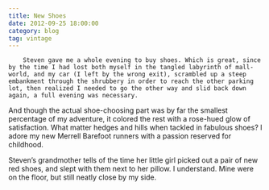 ```yaml
---
title: New Shoes
date: 2012-09-25 18:00:00
category: blog
tag: vintage
---
```

        Steven gave me a whole evening to buy shoes. Which is great, since by the time I had lost both myself in the tangled labyrinth of mall-world, and my car (I left by the wrong exit), scrambled up a steep embankment through the shrubbery in order to reach the other parking lot, then realized I needed to go the other way and slid back down again, a full evening was necessary.

And though the actual shoe-choosing part was by far the smallest percentage of my adventure, it colored the rest with a rose-hued glow of satisfaction. What matter hedges and hills when tackled in fabulous shoes? I adore my new Merrell Barefoot runners with a passion reserved for childhood.

Steven’s grandmother tells of the time her little girl picked out a pair of new red shoes, and slept with them next to her pillow. I understand. Mine were on the floor, but still neatly close by my side.
